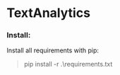 # TextAnalytics
### Install:
Install all requirements with pip:
> pip install -r .\requirements.txt
